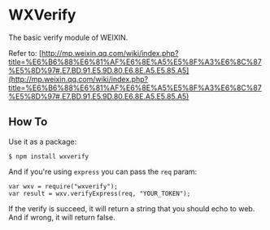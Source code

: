 WXVerify
========

The basic verify module of WEIXIN.

Refer to: [http://mp.weixin.qq.com/wiki/index.php?title=%E6%B6%88%E6%81%AF%E6%8E%A5%E5%8F%A3%E6%8C%87%E5%8D%97#.E7.BD.91.E5.9D.80.E6.8E.A5.E5.85.A5](http://mp.weixin.qq.com/wiki/index.php?title=%E6%B6%88%E6%81%AF%E6%8E%A5%E5%8F%A3%E6%8C%87%E5%8D%97#.E7.BD.91.E5.9D.80.E6.8E.A5.E5.85.A5)

How To
------

Use it as a package:

    $ npm install wxverify

And if you're using `express` you can pass the `req` param:

    var wxv = require("wxverify");
	var result = wxv.verifyExpress(req, "YOUR_TOKEN");

If the verify is succeed, it will return a string that you should echo to web. And if wrong, it will return false.

